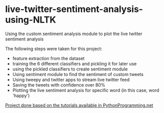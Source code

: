 # live-twitter-sentiment-analysis-using-NLTK
Using the custom sentiment analysis module to plot the live twitter sentiment analysis

The following steps were taken for this project:
- feature extraction from the dataset
- training the 6 different classifiers and pickling it for later use
- using the pickled classifiers to create sentiment module
- Using sentiment module to find the sentiment of custom tweets
- Using tweepy and twitter apps to stream live twitter feed
- Saving the tweets with confidence over 80%
- Plotting the live sentiment analysis for specific word (in this case, word 'happy')

[Project done based on the tutorials available in PythonProgramming.net]("https://pythonprogramming.net/tokenizing-words-sentences-nltk-tutorial/")

